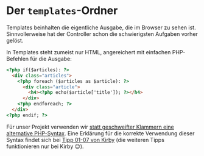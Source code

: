 Der `templates`-Ordner
================

Templates beinhalten die eigentliche Ausgabe, die im Browser zu sehen ist. Sinnvollerweise hat der Controller schon die schwierigsten Aufgaben vorher gelöst.

In Templates steht zumeist nur HTML, angereichert mit einfachen PHP-Befehlen für die Ausgabe:

```html
<?php if($articles): ?>
  <div class="articles">
    <?php foreach ($articles as $article): ?>
      <div class="article">
        <h4><?php echo($article['title']); ?></h4>
      </div>
    <?php endforeach; ?>
  </div>
<?php endif; ?>
```

Für unser Projekt verwenden wir [statt geschweifter Klammern eine alternative PHP-Syntax](https://www.php.net/manual/de/control-structures.alternative-syntax.php). Eine Erklärung für die korrekte Verwendung dieser Syntax findet sich bei [Tipp 01-07 von Kirby](https://getkirby.com/docs/cookbook/templating/php-templates) (die weiteren Tipps funktionieren nur bei Kirby 😉).
